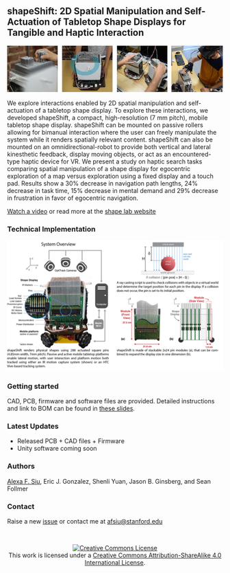 ## shapeShift: 2D Spatial Manipulation and Self-Actuation of Tabletop Shape Displays for Tangible and Haptic Interaction 

![Teaser](/Images/teaserFig.png)

We explore interactions enabled by 2D spatial manipulation and self-actuation of a tabletop shape display. To explore these interactions, we developed shapeShift, a compact, high-resolution (7 mm pitch), mobile tabletop shape display. shapeShift can be mounted on passive rollers allowing for bimanual interaction where the user can freely manipulate the system while it renders spatially relevant content. shapeShift can also be mounted on an omnidirectional-robot to provide both vertical and lateral kinesthetic feedback, display moving objects, or act as an encountered-type haptic device for VR. We present a study on haptic search tasks comparing spatial manipulation of a shape display for egocentric exploration of a map versus exploration using a fixed display and a touch pad. Results show a 30% decrease in navigation path lengths, 24% decrease in task time, 15% decrease in mental demand and 29% decrease in frustration in favor of egocentric navigation. 

[Watch a video](https://www.youtube.com/embed/Z6LSsJoDdtY/0.jpg) or read more at the [shape lab website](http://shape.stanford.edu/research/shapeShift/)

### Technical Implementation
<p align="center">
	<img src="Images/technicalImplementation-01.png" alt="exploded" width="800">
</p>

### Getting started
CAD, PCB, firmware and software files are provided. Detailed instructions and link to BOM can be found in [these slides](https://docs.google.com/presentation/d/1R9Z0mCOPYOkJPzbJNwtG9fEYhSLC97248hX_nJxPLbI/edit?usp=sharing).

### Latest Updates
- Released PCB + CAD files + Firmware
- Unity software coming soon

### Authors
[Alexa F. Siu](http://alexasiu.com), Eric J. Gonzalez, Shenli Yuan, Jason B. Ginsberg, and Sean Follmer

### Contact
Raise a new [issue](https://github.com/ShapeLab/shapeShift/issues) or contact me at afsiu@stanford.edu

<br>

<p align="center">
	<a rel="license" href="http://creativecommons.org/licenses/by-sa/4.0/"><img alt="Creative Commons License" style="border-width:0" src="https://i.creativecommons.org/l/by-sa/4.0/88x31.png" /></a><br />This work is licensed under a <a rel="license" href="http://creativecommons.org/licenses/by-sa/4.0/">Creative Commons Attribution-ShareAlike 4.0 International License</a>.
</p>
